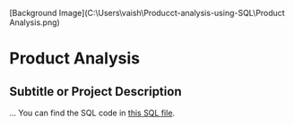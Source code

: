 
[Background Image](C:\Users\vaish\Producct-analysis-using-SQL\Product Analysis.png)
# Product Analysis
## Subtitle or Project Description
...
You can find the SQL code in [this SQL file](https://raw.githubusercontent.com/Vaishnavi-1413/Producct-analysis-using-SQL/a30ff35c0a64f4453e45b0316cc12246a044b324/Product%20analysis.sql?token=GHSAT0AAAAAACL6PNONDMOENMVIJE2AQ6YOZMZIFZA).
